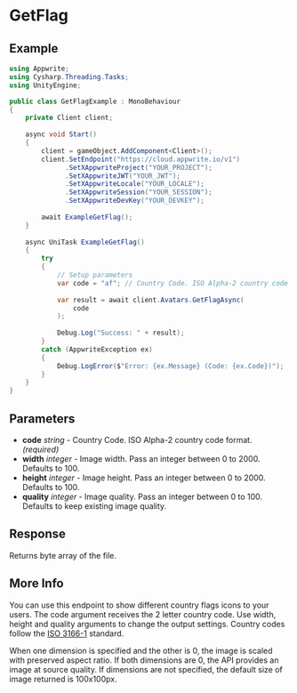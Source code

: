 # GetFlag

## Example

```csharp
using Appwrite;
using Cysharp.Threading.Tasks;
using UnityEngine;

public class GetFlagExample : MonoBehaviour
{
    private Client client;
    
    async void Start()
    {
        client = gameObject.AddComponent<Client>();
        client.SetEndpoint("https://cloud.appwrite.io/v1")
              .SetXAppwriteProject("YOUR_PROJECT");
              .SetXAppwriteJWT("YOUR_JWT");
              .SetXAppwriteLocale("YOUR_LOCALE");
              .SetXAppwriteSession("YOUR_SESSION");
              .SetXAppwriteDevKey("YOUR_DEVKEY");
        
        await ExampleGetFlag();
    }
    
    async UniTask ExampleGetFlag()
    {
        try
        {
            // Setup parameters
            var code = "af"; // Country Code. ISO Alpha-2 country code format.
            
            var result = await client.Avatars.GetFlagAsync(
                code
            );
            
            Debug.Log("Success: " + result);
        }
        catch (AppwriteException ex)
        {
            Debug.LogError($"Error: {ex.Message} (Code: {ex.Code})");
        }
    }
}
```

## Parameters

- **code** *string* - Country Code. ISO Alpha-2 country code format. *(required)*
- **width** *integer* - Image width. Pass an integer between 0 to 2000. Defaults to 100.
- **height** *integer* - Image height. Pass an integer between 0 to 2000. Defaults to 100.
- **quality** *integer* - Image quality. Pass an integer between 0 to 100. Defaults to keep existing image quality.

## Response

Returns byte array of the file.
## More Info

You can use this endpoint to show different country flags icons to your users. The code argument receives the 2 letter country code. Use width, height and quality arguments to change the output settings. Country codes follow the [ISO 3166-1](https://en.wikipedia.org/wiki/ISO_3166-1) standard.

When one dimension is specified and the other is 0, the image is scaled with preserved aspect ratio. If both dimensions are 0, the API provides an image at source quality. If dimensions are not specified, the default size of image returned is 100x100px.

